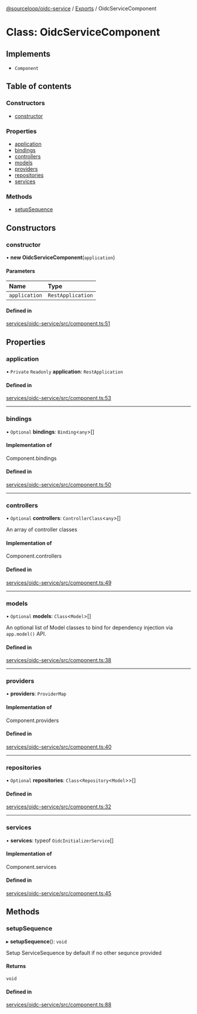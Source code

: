 [@sourceloop/oidc-service](../README.md) / [Exports](../modules.md) / OidcServiceComponent

# Class: OidcServiceComponent

## Implements

- `Component`

## Table of contents

### Constructors

- [constructor](OidcServiceComponent.md#constructor)

### Properties

- [application](OidcServiceComponent.md#application)
- [bindings](OidcServiceComponent.md#bindings)
- [controllers](OidcServiceComponent.md#controllers)
- [models](OidcServiceComponent.md#models)
- [providers](OidcServiceComponent.md#providers)
- [repositories](OidcServiceComponent.md#repositories)
- [services](OidcServiceComponent.md#services)

### Methods

- [setupSequence](OidcServiceComponent.md#setupsequence)

## Constructors

### constructor

• **new OidcServiceComponent**(`application`)

#### Parameters

| Name | Type |
| :------ | :------ |
| `application` | `RestApplication` |

#### Defined in

[services/oidc-service/src/component.ts:51](https://github.com/sourcefuse/loopback4-microservice-catalog/blob/53060ad88/services/oidc-service/src/component.ts#L51)

## Properties

### application

• `Private` `Readonly` **application**: `RestApplication`

#### Defined in

[services/oidc-service/src/component.ts:53](https://github.com/sourcefuse/loopback4-microservice-catalog/blob/53060ad88/services/oidc-service/src/component.ts#L53)

___

### bindings

• `Optional` **bindings**: `Binding`<`any`\>[]

#### Implementation of

Component.bindings

#### Defined in

[services/oidc-service/src/component.ts:50](https://github.com/sourcefuse/loopback4-microservice-catalog/blob/53060ad88/services/oidc-service/src/component.ts#L50)

___

### controllers

• `Optional` **controllers**: `ControllerClass`<`any`\>[]

An array of controller classes

#### Implementation of

Component.controllers

#### Defined in

[services/oidc-service/src/component.ts:49](https://github.com/sourcefuse/loopback4-microservice-catalog/blob/53060ad88/services/oidc-service/src/component.ts#L49)

___

### models

• `Optional` **models**: `Class`<`Model`\>[]

An optional list of Model classes to bind for dependency injection
via `app.model()` API.

#### Defined in

[services/oidc-service/src/component.ts:38](https://github.com/sourcefuse/loopback4-microservice-catalog/blob/53060ad88/services/oidc-service/src/component.ts#L38)

___

### providers

• **providers**: `ProviderMap`

#### Implementation of

Component.providers

#### Defined in

[services/oidc-service/src/component.ts:40](https://github.com/sourcefuse/loopback4-microservice-catalog/blob/53060ad88/services/oidc-service/src/component.ts#L40)

___

### repositories

• `Optional` **repositories**: `Class`<`Repository`<`Model`\>\>[]

#### Defined in

[services/oidc-service/src/component.ts:32](https://github.com/sourcefuse/loopback4-microservice-catalog/blob/53060ad88/services/oidc-service/src/component.ts#L32)

___

### services

• **services**: typeof `OidcInitializerService`[]

#### Implementation of

Component.services

#### Defined in

[services/oidc-service/src/component.ts:45](https://github.com/sourcefuse/loopback4-microservice-catalog/blob/53060ad88/services/oidc-service/src/component.ts#L45)

## Methods

### setupSequence

▸ **setupSequence**(): `void`

Setup ServiceSequence by default if no other sequnce provided

#### Returns

`void`

#### Defined in

[services/oidc-service/src/component.ts:88](https://github.com/sourcefuse/loopback4-microservice-catalog/blob/53060ad88/services/oidc-service/src/component.ts#L88)
